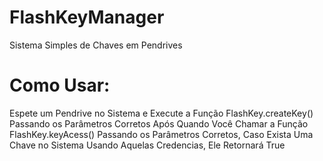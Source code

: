 # FlashKeyManager
Sistema Simples de Chaves em Pendrives

# Como Usar:
Espete um Pendrive no Sistema e Execute a Função FlashKey.createKey() Passando os Parâmetros Corretos
Após Quando Você Chamar a Função FlashKey.keyAcess() Passando os Parâmetros Corretos, Caso Exista Uma Chave no Sistema Usando Aquelas Credencias, Ele Retornará True
